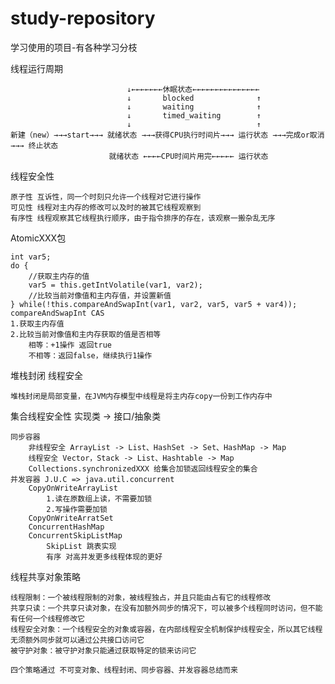 # study-repository
学习使用的项目-有各种学习分枝

线程运行周期


                              ↓←←←←←←←休眠状态←←←←←←←←←←←←←←←
                              ↓       blocked              ↑
                              ↓       waiting              ↑
                              ↓       timed_waiting        ↑
                              ↓                            ↑
    新建（new）→→→start→→→ 就绪状态 →→→获得CPU执行时间片→→→ 运行状态 →→→完成or取消→→→ 终止状态
                          就绪状态 ←←←←CPU时间片用完←←←←← 运行状态                     
    
线程安全性
    
    原子性 互诉性，同一个时刻只允许一个线程对它进行操作
    可见性 线程对主内存的修改可以及时的被其它线程观察到
    有序性 线程观察其它线程执行顺序，由于指令排序的存在，该观察一搬杂乱无序
    
AtomicXXX包
    
    int var5;
    do {
        //获取主内存的值
        var5 = this.getIntVolatile(var1, var2);
        //比较当前对像值和主内存值，并设置新值
    } while(!this.compareAndSwapInt(var1, var2, var5, var5 + var4));
    compareAndSwapInt CAS 
    1.获取主内存值
    2.比较当前对像值和主内存获取的值是否相等
        相等：+1操作 返回true
        不相等：返回false，继续执行1操作

堆栈封闭 线程安全
    
    堆栈封闭是局部变量，在JVM内存模型中线程是将主内存copy一份到工作内存中
    
集合线程安全性 实现类 -> 接口/抽象类
    
    同步容器
        非线程安全 ArrayList -> List、HashSet -> Set、HashMap -> Map 
        线程安全 Vector，Stack -> List、Hashtable -> Map
        Collections.synchronizedXXX 给集合加锁返回线程安全的集合 
    并发容器 J.U.C => java.util.concurrent
        CopyOnWriteArrayList
            1.读在原数组上读，不需要加锁
            2.写操作需要加锁
        CopyOnWriteArratSet
        ConcurrentHashMap
        ConcurrentSkipListMap
            SkipList 跳表实现
            有序 对高并发更多线程体现的更好
            
线程共享对象策略
    
    线程限制：一个被线程限制的对象，被线程独占，并且只能由占有它的线程修改
    共享只读：一个共享只读对象，在没有加额外同步的情况下，可以被多个线程同时访问，但不能有任何一个线程修改它
    线程安全对象：一个线程安全的对象或容器，在内部线程安全机制保护线程安全，所以其它线程无须额外同步就可以通过公共接口访问它
    被守护对象：被守护对象只能通过获取特定的锁来访问它
    
    四个策略通过 不可变对象、线程封闭、同步容器、并发容器总结而来